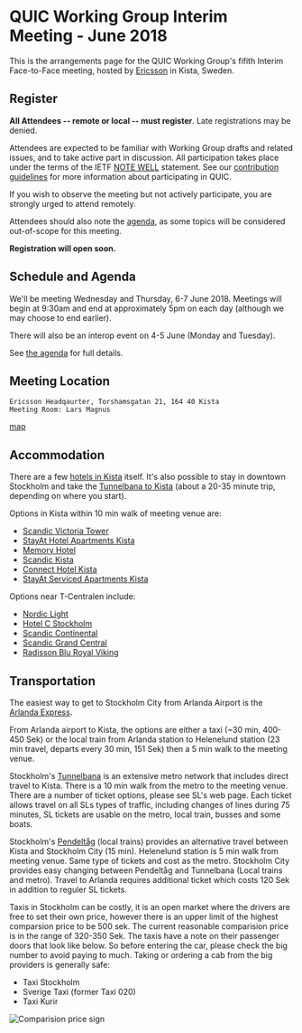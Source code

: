 # QUIC Working Group Interim Meeting - June 2018

This is the arrangements page for the QUIC Working Group's fifith Interim Face-to-Face meeting,
hosted by [Ericsson](https://www.ericsson.com/en) in Kista, Sweden.


## Register

**All Attendees -- remote or local -- must register**. Late registrations may be denied.

Attendees are expected to be familiar with Working Group drafts and related issues, and to take active part in discussion. All participation takes place under the terms of the IETF [NOTE WELL](https://www.ietf.org/about/note-well.html) statement. See our [contribution guidelines](https://github.com/quicwg/base-drafts/blob/master/CONTRIBUTING.md) for more information about participating in QUIC.

If you wish to observe the meeting but not actively participate, you are strongly urged to attend remotely.

Attendees should also note the [agenda](agenda.md), as some topics will be considered out-of-scope for this meeting.

**Registration will open soon.**


## Schedule and Agenda

We'll be meeting Wednesday and Thursday, 6-7 June 2018. Meetings will begin at 9:30am and end at
approximately 5pm on each day (although we may choose to end earlier).

There will also be an interop event on 4-5 June (Monday and Tuesday).

See [the agenda](agenda.md) for full details.


## Meeting Location

    Ericsson Headqaurter, Torshamsgatan 21, 164 40 Kista 
    Meeting Room: Lars Magnus

[map](https://www.google.se/maps/place/Ericsson/@59.405345,17.9536679,17z/data=!4m13!1m7!3m6!1s0x465f9e92536f9ef1:0x45325a56dafa037f!2sTorshamnsgatan+21,+164+40+Kista!3b1!8m2!3d59.405345!4d17.9558566!3m4!1s0x465f9e9249dd5ceb:0xa7d1663324159939!8m2!3d59.404607!4d17.9555976)

## Accommodation


There are a few [hotels in Kista](https://www.google.com/maps/search/hotels/@59.4030287,17.9392915,16z/data=!4m5!2m4!5m3!5m2!1s2018-06-03!2i4?hl=en) itself. It's also possible to stay in downtown Stockholm and take the [Tunnelbana to Kista](https://sl.se/en/#/Travel/SearchTravelById/T-Centralen%20(Stockholm)/Kista%20(Stockholm)/9001/9302/2018-03-08%252009_00/arrive/en/null/null/2,8,1,4,96,/null/null/null/null/null/false/null/1/0/null/false) (about a 20-35 minute trip, depending on where you start).

Options in Kista within 10 min walk of meeting venue are:

* [Scandic Victoria Tower](https://www.scandichotels.com/hotels/sweden/stockholm/scandic-victoria-tower?_ga=2.236009665.1157831380.1517997488-1771547511.1517997488)
* [StayAt Hotel Apartments Kista](https://stayat.se/en/)
* [Memory Hotel](http://www.memoryhotel.se/?AreaID=2)
* [Scandic Kista](https://www.scandichotels.com/hotels/sweden/stockholm/scandic-kista?_ga=2.195262060.1157831380.1517997488-1771547511.1517997488)
* [Connect Hotel Kista](http://connecthotels.se/en/kista/)
* [StayAt Serviced Apartments Kista](https://stayat.se/en/accommodation/stockholm/kista-serviced-apartments/)


Options near T-Centralen include:

* [Nordic Light](https://nordiclighthotel.se)
* [Hotel C Stockholm](https://hotelcstockholm.se/)
* [Scandic Continental](https://www.scandichotels.com/continental)
* [Scandic Grand Central](https://www.scandichotels.com/grandcentral)
* [Radisson Blu Royal Viking](https://www.radissonblu.com/en/waterfronthotel-stockholm)


## Transportation

The easiest way to get to Stockholm City from Arlanda Airport is the [Arlanda Express](https://www.arlandaexpress.com). 

From Arlanda airport to Kista, the options are either a taxi (~30 min, 400-450 Sek) or the local train from Arlanda station to Helenelund station (23 min travel, departs every 30 min, 151 Sek) then a 5 min walk to the meeting venue.   

Stockholm's [Tunnelbana](https://sl.se/en/) is an extensive metro network that includes direct travel to Kista. There is a 10 min walk from the metro to the meeting venue. There are a number of ticket options, please see SL's web page. Each ticket allows travel on all SLs types of traffic, including changes of lines during 75 minutes, SL tickets are usable on the metro, local train, busses and some boats. 

Stockholm's [Pendeltåg](https://sl.se/en/) (local trains) provides an alternative travel between Kista and Stockholm City (15 min). Helenelund station is 5 min walk from meeting venue. Same type of tickets and cost as the metro. Stockholm City provides easy changing between Pendeltåg and Tunnelbana (Local trains and metro). Travel to Arlanda requires additional ticket which costs 120 Sek in addition to reguler SL tickets.  

Taxis in Stockholm can be costly, it is an open market where the drivers are free to set their own price, however there is an upper limit of the highest comparsion price to be 500 sek. The current reasonable comparision price is in the range of 320-350 Sek. The taxis have a note on their passenger doors that look like below. So before entering the car, please check the big number to avoid paying to much. Taking or ordering a cab from the big providers is generally safe:

* Taxi Stockholm
* Sverige Taxi (former Taxi 020)
* Taxi Kurir

![Comparision price sign](http://www.taxiengelholm.se/taxiagh/images/taxor_maj_2017_26.jpg)
